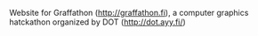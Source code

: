 Website for Graffathon (http://graffathon.fi), a computer graphics hatckathon organized by DOT (http://dot.ayy.fi/)
